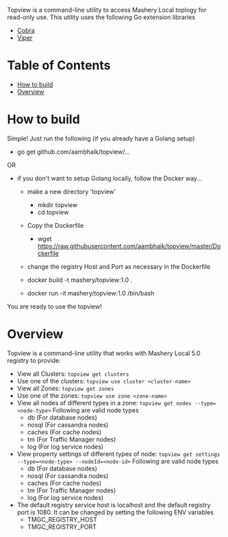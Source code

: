 Topview is a command-line utility to access Mashery Local toplogy for read-only use.
This utility uses the following Go extension libraries

* [Cobra](https://github.com/spf13/cobra)
* [Viper](https://github.com/spf13/viper)

# Table of Contents
- [How to build](#how-to-build)
- [Overview](#overview)

# How to build
Simple! Just run the following (if you already have a Golang setup)
* go get github.com/aambhaik/topview/...

OR
- if you don't want to setup Golang locally, follow the Docker way...
    * make a new directory 'topview'
      - mkdir topview
      - cd topview
    * Copy the Dockerfile
      - wget https://raw.githubusercontent.com/aambhaik/topview/master/Dockerfile

    * change the registry Host and Port as necessary in the Dockerfile
    * docker build -t mashery/topview:1.0 .
    * docker run -it mashery/topview:1.0 /bin/bash

You are ready to use the topview!


# Overview

Topview is a command-line utility that works with Mashery Local 5.0 registry to provide:

* View all Clusters: `topview get clusters`
* Use one of the clusters: `topview use cluster <cluster-name>`
* View all Zones: `topview get zones`
* Use one of the zones: `topview use zone <zone-name>`
* View all nodes of different types in a zone: `topview get nodes --type=<node-type>`
   Following are valid node types
    - db (For database nodes)
    - nosql (For cassandra nodes)
    - caches (For cache nodes)
    - tm (For Traffic Manager nodes)
    - log (For log service nodes)
* View property settings of different types of node: `topview get settings --type=<node-type> --nodeId=<node-id>`
   Following are valid node types
    - db (For database nodes)
    - nosql (For cassandra nodes)
    - caches (For cache nodes)
    - tm (For Traffic Manager nodes)
    - log (For log service nodes)
* The default registry service host is localhost and the default registry port is 1080. It can be changed
  by setting the following ENV variables
   - TMGC_REGISTRY_HOST
   - TMGC_REGISTRY_PORT
